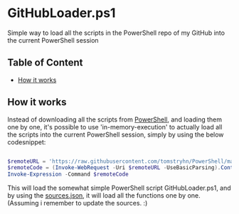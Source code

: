 # GitHubLoader.ps1

Simple way to load all the scripts in the PowerShell repo of my GitHub into the current PowerShell session

## Table of Content

  - [How it works](#how-it-works)

## How it works

Instead of downloading all the scripts from [PowerShell](https://github.com/tomstryhn/PowerShell/), and loading them one by one, it's possible to use 'in-memory-execution' to actually load all the scripts into the current PowerShell session, simply by using the below codesnippet:

```PowerShell

$remoteURL = 'https://raw.githubusercontent.com/tomstryhn/PowerShell/main/GitHub/GitHubLoader/GitHubLoader.ps1'       
$remoteCode = (Invoke-WebRequest -Uri $remoteURL -UseBasicParsing).Content
Invoke-Expression -Command $remoteCode

```

This will load the somewhat simple PowerShell script GitHubLoader.ps1, and by using the [sources.json](https://raw.githubusercontent.com/tomstryhn/PowerShell/main/GitHub/GitHubLoader/sources.json), it will load all the functions one by one. (Assuming i remember to update the sources. :)
